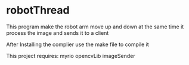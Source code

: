 # robotThread
This program make the robot arm move up and down at the same time it process the image and sends it to  a client

After Installing the complier use the make file to compile it


This project requires: myrio opencvLib imageSender